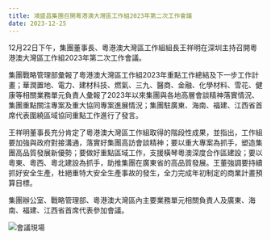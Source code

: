 ```yaml
---
title: 鴻盛昌集團召開粵港澳大灣區工作組2023年第二次工作會議
date: 2023-12-25
---
```


12月22日下午，集團董事長、粵港澳大灣區工作組組長王祥明在深圳主持召開粵港澳大灣區工作組2023年第二次工作會議。

<!--more-->

集團戰略管理部彙報了粵港澳大灣區工作組2023年重點工作總結及下一步工作計畫；華潤置地、電力、建材科技、燃氣、三九、醫商、金融、化學材料、雪花、健康等相關業務單元負責人彙報了2023年以來集團與各地高層會談精神落實情況、集團重點關注專案及重大協同專案進展情況；集團駐廣東、海南、福建、江西省首席代表圍繞區域協同重點工作進行了發言。

王祥明董事長充分肯定了粵港澳大灣區工作組取得的階段性成果，並指出，工作組要加強與政府對接溝通，落實好集團高訪會談精神；要以重大專案為抓手，塑造集團高品質發展新優勢；要做好重點區域工作，支援橫琴粵澳深度合作區建設；要以粵東、粵西、粵北建設為抓手，助推集團在廣東省的高品質發展。王董強調要持續抓好安全生產，杜絕重特大安全生產事故的發生，全力完成年初制定的商業計畫預算目標。

集團辦公室、戰略管理部、粵港澳大灣區內主要業務單元相關負責人及廣東、海南、福建、江西省首席代表參加會議。

![會議現場](https://winfo.crc.com.cn/news/crc_dynamic/202312/W020231225561002971449.jpg)